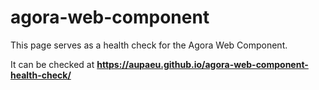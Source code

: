 # agora-web-component
This page serves as a health check for the Agora Web Component.

It can be checked at **https://aupaeu.github.io/agora-web-component-health-check/**
